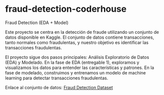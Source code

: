 # fraud-detection-coderhouse
Fraud Detection (EDA + Model)

Este proyecto se centra en la detección de fraude utilizando un conjunto de datos disponible en Kaggle. El conjunto de datos contiene transacciones, tanto normales como fraudulentas, y nuestro objetivo es identificar las transacciones fraudulentas.

El proyecto sigue dos pasos principales: Análisis Exploratorio de Datos (EDA) y Modelado. En la fase de EDA (entregable 1), exploramos y visualizamos los datos para entender las características y patrones. En la fase de modelado, construimos y entrenamos un modelo de machine learning para detectar transacciones fraudulentas.

Enlace al conjunto de datos: [Fraud Detection Dataset](https://www.kaggle.com/datasets/goyaladi/fraud-detection-dataset/data)